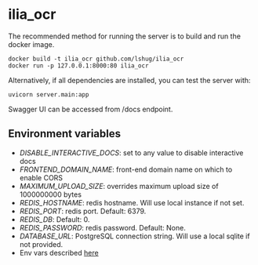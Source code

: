 # ilia_ocr
The recommended method for running the server is to build and run the docker image. 

```
docker build -t ilia_ocr github.com/lshug/ilia_ocr
docker run -p 127.0.0.1:8000:80 ilia_ocr
```

Alternatively, if all dependencies are installed, you can test the server with:

```
uvicorn server.main:app
```

Swagger UI can be accessed from /docs endpoint.

## Environment variables
  * *DISABLE_INTERACTIVE_DOCS*: set to any value to disable interactive docs
  * *FRONTEND_DOMAIN_NAME*: front-end domain name on which to enable CORS
  * *MAXIMUM_UPLOAD_SIZE*: overrides maximum upload size of 1000000000 bytes
  * *REDIS_HOSTNAME*: redis hostname. Will use local instance if not set.
  * *REDIS_PORT*: redis port. Default: 6379.
  * *REDIS_DB*: Default: 0.
  * *REDIS_PASSWORD*: redis password. Default: None.
  * *DATABASE_URL*: PostgreSQL connection string. Will use a local sqlite if not provided.
  * Env vars described [here](https://github.com/tiangolo/uvicorn-gunicorn-fastapi-docker#environment-variables)
  
